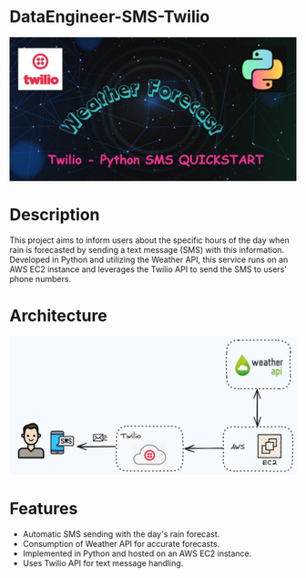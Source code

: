 # DataEngineer-SMS-Twilio
![Banner Image](https://raw.githubusercontent.com/CD-AC/DataEngineer-SMS-Twilio/main/TwilioProject.jpg)

# Description
This project aims to inform users about the specific hours of the day when rain is forecasted by sending a text message (SMS) with this information. Developed in Python and utilizing the Weather API, this service runs on an AWS EC2 instance and leverages the Twilio API to send the SMS to users' phone numbers.

# Architecture
![Banner Image](https://raw.githubusercontent.com/CD-AC/DataEngineer-SMS-Twilio/main/Architecture.png)

# Features
- Automatic SMS sending with the day's rain forecast.
- Consumption of Weather API for accurate forecasts.
- Implemented in Python and hosted on an AWS EC2 instance.
- Uses Twilio API for text message handling.
